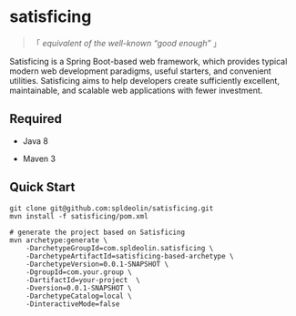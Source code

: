 # satisficing

> 「 *equivalent of the well-known “good enough”* 」

Satisficing is a Spring Boot-based web framework, which provides typical modern web development paradigms, useful starters, and convenient utilities. Satisficing aims to help developers create sufficiently excellent, maintainable, and scalable web applications with fewer investment.

## Required

- Java 8

- Maven 3

## Quick Start

```shell
git clone git@github.com:spldeolin/satisficing.git
mvn install -f satisficing/pom.xml

# generate the project based on Satisficing
mvn archetype:generate \
    -DarchetypeGroupId=com.spldeolin.satisficing \
    -DarchetypeArtifactId=satisficing-based-archetype \
    -DarchetypeVersion=0.0.1-SNAPSHOT \
    -DgroupId=com.your.group \
    -DartifactId=your-project  \
    -Dversion=0.0.1-SNAPSHOT \
    -DarchetypeCatalog=local \
    -DinteractiveMode=false
```
